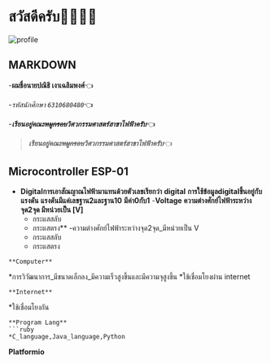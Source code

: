 # สวัสดีครับ:wave::wave::wave::wave:
![profile](https://scontent.fbkk5-3.fna.fbcdn.net/v/t39.30808-6/269602600_1515913618794588_3594087686176263836_n.jpg?_nc_cat=105&ccb=1-5&_nc_sid=09cbfe&_nc_eui2=AeGUfpzmuKDPdnZpZ6WRGMGZ_wGIXvV0szP_AYhe9XSzM08fjSKryCPJlJdBMEKv5_nulRO7lLN_7q89IS6C9Xjc&_nc_ohc=JEnEues0oBQAX-G-Vzg&_nc_ht=scontent.fbkk5-3.fna&oh=00_AT_xUJFCjSbp_wyZlfb99fv4e2DeDeI6QSqCW7Grg8pwPQ&oe=62087264)
## MARKDOWN
-**ผมชื่อนายปณิธิ เงาเฉลิมพงศ์**:point_left:

-*รหัสนักศึกษา `6310680480`*:point_left:

-***เรียนอยู่คณะ~~หมูกรอบ~~วิศวกรรมศาสตร์สาขาไฟฟ้าครับ***:point_left:

>***เรียนอยู่คณะ~~หมูกรอบ~~วิศวกรรมศาสตร์สาขาไฟฟ้าครับ***:point_left:

## Microcontroller ESP-01
- **Digitalการเอาสัณญาณไฟฟ้ามาแทนด้วยตัวเลขเรียกว่า** **digital** **การใช้ข้อมูลdigitalขึ้นอยู่กับแรงดัน** **แรงดันมีแค่เลขฐาน2และฐาน10** **มีค่า0กับ1**
-**Voltage ความต่างศักย์ไฟฟ้าระหว่างจุด2จุด มีหน่วยเป็น [V]**
    - กระแสสลับ
    - กระแสตรง**
-ความต่างศักย์ไฟฟ้าระหว่างจุด2จุด_มีหน่วยเป็น V
    - กระแสสลับ
    - กระแสตรง
```
**Computer**
```
*การวิวัฒนาการ_มีขนาดเล็กลง_มีความเร็วสูงขึ้นและมีความจุสูงขึ้น
*ใช้เชื่อมโยงผ่าน internet
```
**Internet**
```
*ใช้เชื่อมโยงกัน
```
**Program Lang**
```ruby
*C_language,Java_language,Python
```
**Platformio**

